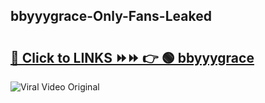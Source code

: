 
 ## bbyyygrace-Only-Fans-Leaked

# <h2><a href="https://clipsfans.com/bbyyygrace&ref=git">🔗 Click to LINKS ⏩⏩ 👉 🟢 bbyyygrace </a></h2>

<a href="https://clipsfans.com/bbyyygrace&ref=git" rel="nofollow" data-target="animated-image.originalLink"><img src="https://i.ibb.co.com/xMMVF88/686577567.gif" alt="Viral Video Original" style="max-width: 100%; display: inline-block;" data-target="animated-image.originalImage"></a>
